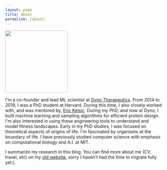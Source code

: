```yaml
---
layout: page
title: About
permalink: /about/
---
```


<img src="{{ site.url }}/images/me.jpg" width="200">


I'm a co-founder and lead ML scientist at [Dyno Therapeutics](http://www.dynotx.com). From 2014 to 2019, I was a PhD student at Harvard. During this time, I also closely worked with, and was mentored by, [Eric Kelsic](https://www.linkedin.com/in/kelsic). During my PhD, and now at Dyno, I built machine learning and sampling algorithms for efficient protein design.  I'm also interested in using these engineering tools to understand and model fitness landscapes. Early in my PhD studies, I was focused on theoretical aspects of origins of life. I'm fascinated by organisms at the boundary of life. I have previously studied computer science with emphasis on computational biology and A.I. at MIT. 

I summarize my research in this blog. You can find more about me (CV, travel, etc) on my [old website](http://www.samsinai.com), sorry I haven't had the time to migrate fully yet:).

